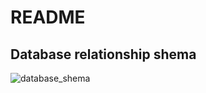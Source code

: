 # README

## Database relationship shema
![database_shema](https://user-images.githubusercontent.com/43207100/47616019-60a38680-dab7-11e8-89b7-4f530d393d22.jpg)
